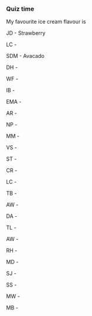 ### Quiz time

My favourite ice cream flavour is

JD - Strawberry

LC - 

SDM - Avacado

DH -

WF -

IB -

EMA -

AR -

NP -

MM -

VS -

ST -

CR -

LC - 

TB -

AW - 

DA -

TL -

AW -

RH -

MD -

SJ -

SS - 

MW -

MB -
